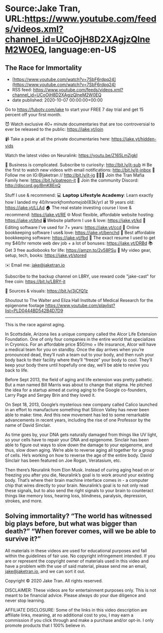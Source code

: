 # Source:Jake Tran, URL:https://www.youtube.com/feeds/videos.xml?channel_id=UCoOjH8D2XAgjzQlneM2W0EQ, language:en-US

## The Race for Immortality
 - [https://www.youtube.com/watch?v=7SbF6rdpq24](https://www.youtube.com/watch?v=7SbF6rdpq24)
 - RSS feed: https://www.youtube.com/feeds/videos.xml?channel_id=UCoOjH8D2XAgjzQlneM2W0EQ
 - date published: 2020-10-07 00:00:00+00:00

Go to https://fubotv.com/jake to start your FREE 7 day trial and get 15 percent off your first month.

😈 Watch exclusive 40+ minute documentaries that are too controversial to ever be released to the public: https://jake.yt/join 

📹 Take a peak at all the private documentaries here: https://jake.yt/hidden-vids

Watch the latest video on Neuralink: https://youtu.be/Z165LmZjgkI 

🎥 Business is complicated. Subscribe to curiosity: http://bit.ly/jt-sub
✉ Be the first to watch new videos with email notifications: http://bit.ly/jt-inbox
📸 Follow me on IG:@jaketran // http://bit.ly/jt-ig
👨👦👦 Join the Tran Mafia Family here: https://bit.ly/patreon-jt
💬 Join the community Discord: http://discord.gg/BmK8EnQ

Stuff I use & recommend:
💻 𝗟𝗮𝗽𝘁𝗼𝗽 𝗟𝗶𝗳𝗲𝘀𝘁𝘆𝗹𝗲 𝗔𝗰𝗮𝗱𝗲𝗺𝘆: Learn exactly how I landed my $40/hr work from home job ($83k/yr) at 19 years old: https://jake.yt/LLAd
🏠 The real estate investing course I love & recommend: https://jake.yt/RE
🌐 Most flexible, affordable website hosting: https://jake.yt/bhd
🖥️ Website platform I use & love: https://jake.yt/kd
💽 Editing software I've used for 7+ years: https://jake.yt/ccd
📒 Online bookkeeping software I use& love: https://jake.yt/benchd 
🧾 Best affordable bookkeeping software: https://jake.yt/fbd
📜 The exact resume I used to get my $40/hr remote web dev job + a lot of bonuses: https://jake.yt/DRBd
📚 Get 3 free audiobooks for life: https://amzn.to/2v58PSu
🎥 My video gear, setup, tech, books: https://jake.yt/stored

✉️ Email me: jake@jaketran.io

Subscribe to the backup channel on LBRY, use reward code "jake-cast" for free coin: https://bit.ly/LBRY-jt

📰 Sources & visuals: https://bit.ly/3jCfQ1z

Shoutout to The Walter and Eliza Hall Institute of Medical Research for the epigenome footage https://www.youtube.com/playlist?list=PLD0444BD542B4D7D9 

-----------------------
This is the race against aging.

In Scottsdale, Arizona lies a unique company called the Alcor Life Extension Foundation. One of only four companies in the entire world that specializes in Cryonics. For an affordable price $50/mo + life insurance, Alcor will have a medical team for you on standby. Once the day arrives when you’re pronounced dead, they’ll rush a team out to your body, and then rush your body back to their facility where they’ll “freeze” your body to cool. They’ll keep your body there until hopefully one day, we’ll be able to revive you back to life. 

Before Sept 2013, the field of aging and life extension was pretty pathetic. But a man named Bill Marris was about to change that stigma. He pitched the idea for a startup aimed at curing aging to the Google co-founders, Larry Page and Sergey Brin and they loved it. 

On Sept 18, 2013, Google’s mysterious new company called Calico launched in an effort to manufacture something that Silicon Valley has never been able to make: time. And this new movement has led to some remarkable advancements in recent years, including the rise of one Professor by the name of David Sinclair. 

As time goes by, your DNA gets naturally damaged from things like UV light, so your cells have to repair your DNA and epigenome. Sinclair has been able to figure out ways to slow down the damage to your epigenome, and thus, slow down aging. We’re able to reverse aging all together for a group of cells. He’s working on how to reverse the age of the entire body. David Sinclair has been featured on Joe Rogan, Veratasium, etc.

Then there’s Neuralink from Elon Musk. Instead of curing aging head on or freezing you after you die, Neuralink’s goal is to work around your existing body. That’s where their brain machine interface comes in - a computer chip that wires directly to your brain. Neuralink’s goal is to not only read these signals, but to also send the right signals to your brain to counteract things like memory loss, hearing loss, blindness, paralysis, depression, strokes, and more.

Solving immortality? “The world has witnessed big plays before, but what was bigger than death?” “When forever comes, will we be able to survive it?” 
-----------------------

All materials in these videos are used for educational purposes and fall within the guidelines of fair use. No copyright infringement intended. If you are or represent the copyright owner of materials used in this video and have a problem with the use of said material, please send me an email, jake@jaketran.io, and we can sort it out.

Copyright © 2020 Jake Tran. All rights reserved.

DISCLAIMER: These videos are for entertainment purposes only. This is not meant to be financial advice. Please always do your due diligence and never stop learning.

AFFILIATE DISCLOSURE: Some of the links in this video description are affiliate links, meaning, at no additional cost to you, I may earn a commission if you click through and make a purchase and/or opt-in. I only promote products that I 100% believe in.

